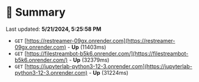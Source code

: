 # 📖 Summary
Last updated: **5/21/2024, 5:25:58 PM**

- `GET` [https://restreamer-09gx.onrender.com](https://restreamer-09gx.onrender.com) - **Up** (11403ms)
- `GET` [https://filestreambot-b5k6.onrender.com/](https://filestreambot-b5k6.onrender.com/) - **Up** (32379ms)
- `GET` [https://jupyterlab-python3-12-3.onrender.com](https://jupyterlab-python3-12-3.onrender.com) - **Up** (31224ms)
